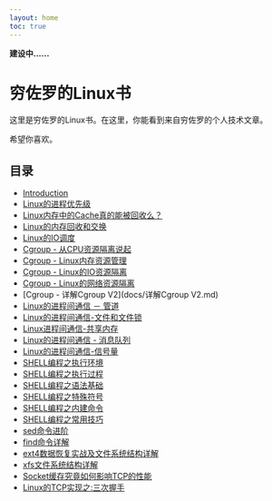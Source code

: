 ```yaml
---
layout: home
toc: true
---
```



**建设中......**

# 穷佐罗的Linux书

这里是穷佐罗的Linux书。在这里，你能看到来自穷佐罗的个人技术文章。

希望你喜欢。

## 目录

* [Introduction](home.md)
* [Linux的进程优先级](docs/books/linuxde-jin-cheng-you-xian-ji.md)
* [Linux内存中的Cache真的能被回收么？](docs/books/linuxnei-cun-zhong-de-cache-zhen-de-neng-bei-hui-shou-yao-ff1f.md)
* [Linux的内存回收和交换](docs/books/linuxde_nei_cun_hui_shou_he_jiao_huan.md)
* [Linux的IO调度](docs/books/linuxde-io-diao-du.md)
* [Cgroup - 从CPU资源隔离说起](docs/books/cgroup_linux_cpu_control_group.md)
* [Cgroup - Linux内存资源管理](docs/books/cgroup_linux_memory_control_group.md)
* [Cgroup - Linux的IO资源隔离](docs/books/cgroup_linux_io_control_group.md)
* [Cgroup - Linux的网络资源隔离](docs/books/cgroup_linux_network_control_group.md)
* [Cgroup - 详解Cgroup V2](docs/详解Cgroup V2.md)
* [Linux的进程间通信 － 管道](docs/books/linuxde-jin-cheng-jian-tong-xin-guan-dao.md)
* [Linux的进程间通信-文件和文件锁](docs/books/linuxde-jin-cheng-jian-tong-4fe1-wen-jian-he-wen-jian-suo.md)
* [Linux进程间通信-共享内存](docs/books/linuxjin-cheng-jian-tong-4fe1-gong-xiang-nei-cun.md)
* [Linux的进程间通信 - 消息队列](docs/books/linuxde-jin-cheng-jian-tong-xin-xiao-xi-dui-lie.md)
* [Linux的进程间通信-信号量](docs/books/linuxde-jin-cheng-jian-tong-4fe1-xin-hao-liang.md)
* [SHELL编程之执行环境](docs/books/shellbian-cheng-zhi-zhi-xing-huan-jing.md)
* [SHELL编程之执行过程](docs/books/shellbian-cheng-zhi-zhi-xing-guo-cheng.md)
* [SHELL编程之语法基础](docs/books/shellbian-cheng-zhi-yu-fa-ji-chu.md)
* [SHELL编程之特殊符号](docs/books/shellbian-cheng-zhi-te-shu-fu-hao.md)
* [SHELL编程之内建命令](docs/books/shellbian-cheng-zhi-nei-jian-ming-ling.md)
* [SHELL编程之常用技巧](docs/books/shellbian-cheng-zhi-chang-yong-ji-qiao.md)
* [sed命令进阶](docs/books/sedming-ling-jin-jie.md)
* [find命令详解](docs/books/findming-ling-xiang-jie.md)
* [ext4数据恢复实战及文件系统结构详解](docs/ext4/ext4.md)
* [xfs文件系统结构详解](docs/xfs/XFS文件系统结构.md)
* [Socket缓存究竟如何影响TCP的性能](docs/Socket缓存究竟如何影响TCP的性能.md)
* [Linux的TCP实现之:三次握手](docs/tcp/handshake/tcp_three_way_handshake.md)

